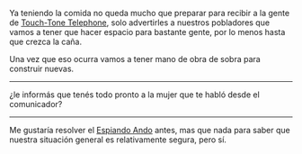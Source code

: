 Ya teniendo la comida no queda mucho que preparar para recibir a la gente de [Touch-Tone Telephone](Touch-Tone%20Telephone.md), solo advertirles a nuestros pobladores que vamos a tener que hacer espacio para bastante gente, por lo menos hasta que crezca la caña. 

Una vez que eso ocurra vamos a tener mano de obra de sobra para construir nuevas.

---

¿le informás que tenés todo pronto a la mujer que te habló desde el comunicador?

---

Me gustaría resolver el [Espiando Ando](Espiando%20Ando.md) antes, mas que nada para saber que nuestra situación general es relativamente segura, pero sí.
